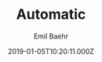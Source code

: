---
title: Automatic
github: https://github.com/emilbaehr/automatic-app-landing-page
demo: https://emilbaehr.github.io/automatic-app-landing-page/
author: Emil Baehr
ssg:
  - Jekyll
cms:
  - Markdown
date: 2019-01-05T10:20:11.000Z
description: >-
  A Jekyll theme for automatically generating and deploying landing page sites
  for mobile apps.
draft: true
publish_date: '2019-01-05T10:20:11Z'
update_date: '2021-06-14T13:00:05Z'
github_star: 2783
github_fork: 1281
---